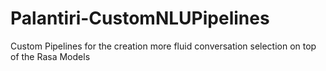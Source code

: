 # Palantiri-CustomNLUPipelines
Custom Pipelines for the creation more fluid conversation selection on top of the Rasa Models 
